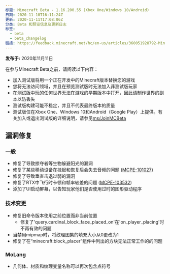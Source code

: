 ```yaml
---
标题: Minecraft Beta - 1.16.200.55 (Xbox One/Windows 10/Android)
日期: 2020-11-10T16:11:24Z
更新: 2020-11-11T17:08:06Z
分类: Beta 和预览信息及更新日志
标签:
  - beta
  - beta_changelog
链接: https://feedback.minecraft.net/hc/en-us/articles/360051928792-Minecraft-Beta-1-16-200-55-Xbox-One-Windows-10-Android
---
```


**发布于:** 2020年11月11日

在参与Minecraft Beta之前，请阅读以下内容：

- 加入测试版将用一个正在开发中的Minecraft版本替换您的游戏
- 您将无法访问领域，并且在预览测试版时无法加入非测试版玩家
- 在测试版中玩的任何世界无法在游戏的早期版本中打开，因此请制作世界的副本以防丢失
- 测试版构建可能不稳定，并且不代表最终版本的质量
- 测试版仅在Xbox One、Windows 10和Android（Google Play）上提供。有关加入或退出测试版的详细说明，请参见[ms/JoinMCBeta](https://aka.ms/JoinMCBeta)

## 漏洞修复

### 一般

- 修复了导致掠夺者等生物躲避阳光的漏洞
- 修复了某些移动设备在挂起和恢复后会失去音频的问题 ([MCPE-101027](https://bugs.mojang.com/browse/MCPE-101027))
- 修复了导致垂直击退过弱的漏洞
- 修复了RTX中飞行时卡顿和帧率较差的问题 ([MCPE-103532](https://bugs.mojang.com/browse/MCPE-103532))
- 添加了UI启动屏幕，以告知玩家他们是否使用过时的图形驱动程序

### 技术变更

- 修复旧命令版本使用之前位置而非当前位置
  - 修复了'query.cardinal_block_face_placed_on'在'on_player_placing'时不再有效的问题
- 当禁用mipmap时，将纹理图集的填充大小从0更改为1
- 修复了在“minecraft:block_placer”组件中列出的方块无法正常工作的的问题

### MoLang

- 几何体、材质和纹理变量名称可以再次包含点符号
